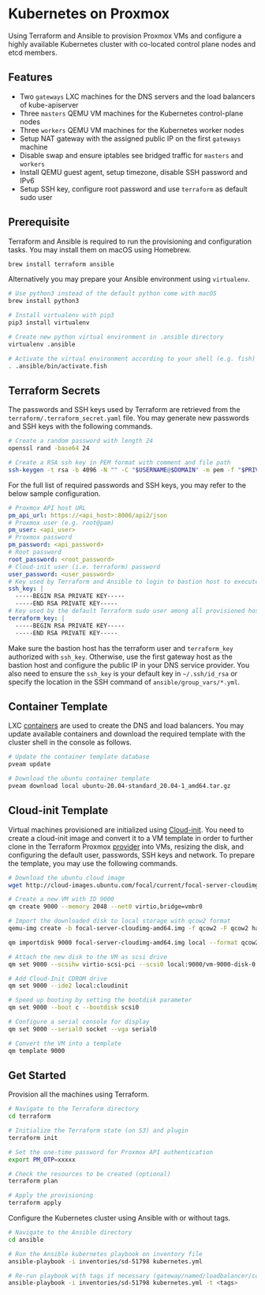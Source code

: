 
# Kubernetes on Proxmox

Using Terraform and Ansible to provision Proxmox VMs and configure a highly available Kubernetes cluster with co-located control plane nodes and etcd members.

## Features

- Two `gateways` LXC machines for the DNS servers and the load balancers of kube-apiserver
- Three `masters` QEMU VM machines for the Kubernetes control-plane nodes
- Three `workers` QEMU VM machines for the Kubernetes worker nodes
- Setup NAT gateway with the assigned public IP on the first `gateways` machine
- Disable swap and ensure iptables see bridged traffic for `masters` and `workers`
- Install QEMU guest agent, setup timezone, disable SSH password and IPv6
- Setup SSH key, configure root password and use `terraform` as default sudo user

## Prerequisite

Terraform and Ansible is required to run the provisioning and configuration tasks. You may install them on macOS using Homebrew.

```bash
brew install terraform ansible
```

Alternatively you may prepare your Ansible environment using `virtualenv`.

```bash
# Use python3 instead of the default python come with macOS
brew install python3

# Install virtualenv with pip3
pip3 install virtualenv

# Create new python virtual environment in .ansible directory
virtualenv .ansible

# Activate the virtual environment according to your shell (e.g. fish)
. .ansible/bin/activate.fish
```

## Terraform Secrets

The passwords and SSH keys used by Terraform are retrieved from the `terraform/.terraform_secret.yaml` file. You may generate new passwords and SSH keys with the following commands.

```bash
# Create a random password with length 24
openssl rand -base64 24

# Create a RSA ssh key in PEM format with comment and file path
ssh-keygen -t rsa -b 4096 -N "" -C "$USERNAME@$DOMAIN" -m pem -f "$PRIVATE_KEY"
```

For the full list of required passwords and SSH keys, you may refer to the below sample configuration.

```yaml
# Proxmox API host URL
pm_api_url: https://<api_host>:8006/api2/json
# Proxmox user (e.g. root@pam)
pm_user: <api_user>
# Proxmox password
pm_password: <api_password>
# Root password
root_password: <root_password>
# Cloud-init user (i.e. terraform) password
user_password: <user_password>
# Key used by Terraform and Ansible to login to bastion host to execute tasks
ssh_key: |
  -----BEGIN RSA PRIVATE KEY-----
  -----END RSA PRIVATE KEY-----
# Key used by the default Terraform sudo user among all provisioned hosts
terraform_key: |
  -----BEGIN RSA PRIVATE KEY-----
  -----END RSA PRIVATE KEY-----
```

Make sure the bastion host has the terraform user and `terraform_key` authorized with `ssh_key`. Otherwise, use the first gateway host as the bastion host and configure the public IP in your DNS service provider. You also need to ensure the `ssh_key` is your default key in `~/.ssh/id_rsa` or specify the location in the SSH command of `ansible/group_vars/*.yml`.

## Container Template

LXC [containers](https://pve.proxmox.com/wiki/Linux_Container) are used to create the DNS and load balancers. You may update available containers and download the required template with the cluster shell in the console as follows.

```bash
# Update the container template database
pveam update

# Download the ubuntu container template
pveam download local ubuntu-20.04-standard_20.04-1_amd64.tar.gz
```

## Cloud-init Template

Virtual machines provisioned are initialized using [Cloud-init](https://pve.proxmox.com/wiki/Cloud-Init_Support). You need to create a cloud-init image and convert it to a VM template in order to further clone in the Terraform Proxmox [provider](https://github.com/Telmate/terraform-provider-proxmox) into VMs, resizing the disk, and configuring the default user, passwords, SSH keys and network. To prepare the template, you may use the following commands.

```bash
# Download the ubuntu cloud image
wget http://cloud-images.ubuntu.com/focal/current/focal-server-cloudimg-amd64.img

# Create a new VM with ID 9000
qm create 9000 --memory 2048 --net0 virtio,bridge=vmbr0

# Import the downloaded disk to local storage with qcow2 format
qemu-img create -b focal-server-cloudimg-amd64.img -f qcow2 -F qcow2 hal9000.img 10G

qm importdisk 9000 focal-server-cloudimg-amd64.img local --format qcow2

# Attach the new disk to the VM as scsi drive
qm set 9000 --scsihw virtio-scsi-pci --scsi0 local:9000/vm-9000-disk-0.qcow2

# Add Cloud-Init CDROM drive
qm set 9000 --ide2 local:cloudinit

# Speed up booting by setting the bootdisk parameter
qm set 9000 --boot c --bootdisk scsi0

# Configure a serial console for display
qm set 9000 --serial0 socket --vga serial0

# Convert the VM into a template
qm template 9000
```

## Get Started

Provision all the machines using Terraform.

```bash
# Navigate to the Terraform directory
cd terraform

# Initialize the Terraform state (on S3) and plugin
terraform init

# Set the one-time password for Proxmox API authentication
export PM_OTP=xxxxx

# Check the resources to be created (optional)
terraform plan

# Apply the provisioning
terraform apply
```

Configure the Kubernetes cluster using Ansible with or without tags.

```bash
# Navigate to the Ansible directory
cd ansible

# Run the Ansible kubernetes playbook on inventory file
ansible-playbook -i inventories/sd-51798 kubernetes.yml

# Re-run playbook with tags if necessary (gateway/named/loadbalancer/common/runtime/kubeadm)
ansible-playbook -i inventories/sd-51798 kubernetes.yml -t <tags>
```
